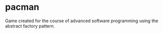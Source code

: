 # pacman
Game created for the course of advanced software programming using the abstract factory pattern.
